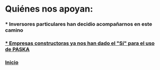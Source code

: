 # Quiénes nos apoyan:

### * Inversores particulares han decidio acompañarnos en este camino 



### [* Empresas constructoras ya nos han dado el "Sí" para el uso de PASKA](/.CartasIntencion.md)



### [Inicio](./README.md)
